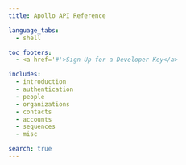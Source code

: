```yaml
---
title: Apollo API Reference

language_tabs:
  - shell

toc_footers:
  - <a href='#'>Sign Up for a Developer Key</a>

includes:
  - introduction
  - authentication
  - people
  - organizations
  - contacts
  - accounts
  - sequences
  - misc

search: true
---
```



